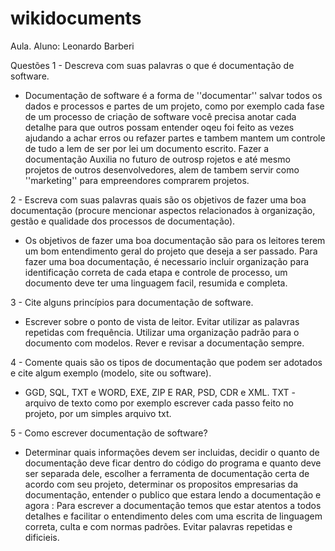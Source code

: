 # wikidocuments
Aula.
Aluno: Leonardo Barberi

Questões 
1 - Descreva com suas palavras o que é documentação de software.
- Documentação de software é a forma de ''documentar'' salvar todos os dados e processos e partes de um projeto, como por exemplo cada fase de um processo de criação de software você precisa anotar cada detalhe para que outros possam entender oqeu foi feito as vezes ajudando a achar erros ou refazer partes e tambem mantem um controle de tudo a lem de ser por lei um documento escrito. Fazer a documentação Auxilia no futuro de outrosp rojetos e até mesmo projetos de outros desenvolvedores, alem de tambem servir como ''marketing'' para empreendores comprarem projetos.

2 - Escreva com suas palavras quais são os objetivos de fazer uma boa documentação (procure mencionar aspectos relacionados à organização, gestão e qualidade dos processos de documentação).
- Os objetivos de fazer uma boa documentação são para os leitores terem um bom entendimento geral do projeto que deseja a ser passado. Para fazer uma boa documentação, é necessario incluir organização para identificação correta de cada etapa e controle de processo, um documento deve ter uma linguagem facil, resumida e completa.

3 - Cite alguns princípios para documentação de software.
- Escrever sobre o ponto de vista de leitor. Evitar utilizar as palavras repetidas com frequência. Utilizar uma organização padrão para o documento com modelos. Rever e revisar a documentação sempre.

4 - Comente quais são os tipos de documentação que podem ser adotados e cite algum exemplo (modelo, site ou software).
- GGD, SQL, TXT e WORD, EXE, ZIP E RAR, PSD, CDR e XML.
TXT - arquivo de texto como por exemplo escrever cada passo feito no projeto, por um simples arquivo txt.

5 - Como escrever documentação de software?
- Determinar quais informações devem ser incluidas, decidir o quanto de documentação deve ficar dentro do código do programa e quanto deve ser separada dele, escolher a ferramenta de documentação certa de acordo com seu projeto, determinar os propositos empresarias da documentação, entender o publico que estara lendo a documentação e agora :
Para escrever a documentação temos que estar atentos a todos detalhes e facilitar o entendimento deles com uma escrita de linguagem correta, culta e com normas padrões. Evitar palavras repetidas e dificieis.
